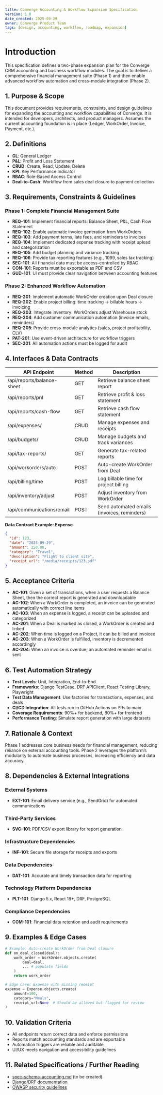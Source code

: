 ```yaml
---
title: Converge Accounting & Workflow Expansion Specification
version: 1.0
date_created: 2025-09-29
owner: Converge Product Team
tags: [design, accounting, workflow, roadmap, expansion]
---
```


# Introduction

This specification defines a two-phase expansion plan for the Converge CRM accounting and business workflow modules. The goal is to deliver a comprehensive financial management suite (Phase 1) and then enable advanced workflow automation and cross-module integration (Phase 2).

## 1. Purpose & Scope

This document provides requirements, constraints, and design guidelines for expanding the accounting and workflow capabilities of Converge. It is intended for developers, architects, and product managers. Assumes the current accounting foundation is in place (Ledger, WorkOrder, Invoice, Payment, etc.).

## 2. Definitions

- **GL**: General Ledger
- **P&L**: Profit and Loss Statement
- **CRUD**: Create, Read, Update, Delete
- **KPI**: Key Performance Indicator
- **RBAC**: Role-Based Access Control
- **Deal-to-Cash**: Workflow from sales deal closure to payment collection

## 3. Requirements, Constraints & Guidelines

### Phase 1: Complete Financial Management Suite
- **REQ-101**: Implement financial reports: Balance Sheet, P&L, Cash Flow Statement
- **REQ-102**: Enable automatic invoice generation from WorkOrders
- **REQ-103**: Add payment terms, late fees, and reminders to invoices
- **REQ-104**: Implement dedicated expense tracking with receipt upload and categorization
- **REQ-105**: Add budget planning and variance tracking
- **REQ-106**: Provide tax reporting features (e.g., 1099, sales tax tracking)
- **SEC-101**: All financial data must be access-controlled by RBAC
- **CON-101**: Reports must be exportable as PDF and CSV
- **GUD-101**: UI must provide clear navigation between accounting features

### Phase 2: Enhanced Workflow Automation
- **REQ-201**: Implement automatic WorkOrder creation upon Deal closure
- **REQ-202**: Enable project billing: time tracking → billable hours → invoicing
- **REQ-203**: Integrate inventory: WorkOrders adjust Warehouse stock
- **REQ-204**: Add customer communication automation (invoice emails, reminders)
- **REQ-205**: Provide cross-module analytics (sales, project profitability, CLV)
- **PAT-201**: Use event-driven architecture for workflow triggers
- **SEC-201**: All automation actions must be logged for audit

## 4. Interfaces & Data Contracts

| API Endpoint                | Method | Description                                 |
|----------------------------|--------|---------------------------------------------|
| /api/reports/balance-sheet | GET    | Retrieve balance sheet report               |
| /api/reports/pnl           | GET    | Retrieve profit & loss statement            |
| /api/reports/cash-flow     | GET    | Retrieve cash flow statement                |
| /api/expenses/             | CRUD   | Manage expenses and receipts                |
| /api/budgets/              | CRUD   | Manage budgets and track variances          |
| /api/tax-reports/          | GET    | Generate tax-related reports                |
| /api/workorders/auto       | POST   | Auto-create WorkOrder from Deal             |
| /api/billing/time          | POST   | Log billable time for project billing       |
| /api/inventory/adjust      | POST   | Adjust inventory from WorkOrder             |
| /api/communications/email  | POST   | Send automated emails (invoices, reminders) |

**Data Contract Example: Expense**
```json
{
  "id": 123,
  "date": "2025-09-29",
  "amount": 250.00,
  "category": "Travel",
  "description": "Flight to client site",
  "receipt_url": "/media/receipts/123.pdf"
}
```

## 5. Acceptance Criteria

- **AC-101**: Given a set of transactions, when a user requests a Balance Sheet, then the correct report is generated and downloadable
- **AC-102**: When a WorkOrder is completed, an invoice can be generated automatically with correct line items
- **AC-103**: When an expense is logged, a receipt can be uploaded and categorized
- **AC-201**: When a Deal is marked as closed, a WorkOrder is created and linked
- **AC-202**: When time is logged on a Project, it can be billed and invoiced
- **AC-203**: When a WorkOrder is fulfilled, inventory is decremented accordingly
- **AC-204**: When an invoice is overdue, an automated reminder email is sent

## 6. Test Automation Strategy

- **Test Levels**: Unit, Integration, End-to-End
- **Frameworks**: Django TestCase, DRF APIClient, React Testing Library, Playwright
- **Test Data Management**: Use factories for transactions, expenses, and deals
- **CI/CD Integration**: All tests run in GitHub Actions on PRs to main
- **Coverage Requirements**: 90%+ for backend, 80%+ for frontend
- **Performance Testing**: Simulate report generation with large datasets

## 7. Rationale & Context

Phase 1 addresses core business needs for financial management, reducing reliance on external accounting tools. Phase 2 leverages the platform’s modularity to automate business processes, increasing efficiency and data accuracy.

## 8. Dependencies & External Integrations

### External Systems
- **EXT-101**: Email delivery service (e.g., SendGrid) for automated communications

### Third-Party Services
- **SVC-101**: PDF/CSV export library for report generation

### Infrastructure Dependencies
- **INF-101**: Secure file storage for receipts and exports

### Data Dependencies
- **DAT-101**: Accurate and timely transaction data for reporting

### Technology Platform Dependencies
- **PLT-101**: Django 5.x, React 18+, DRF, PostgreSQL

### Compliance Dependencies
- **COM-101**: Financial data retention and audit requirements

## 9. Examples & Edge Cases

```python
# Example: Auto-create WorkOrder from Deal closure
def on_deal_closed(deal):
    work_order = WorkOrder.objects.create(
        deal=deal,
        ... # populate fields
    )
    return work_order

# Edge Case: Expense with missing receipt
expense = Expense.objects.create(
    amount=100,
    category="Meals",
    receipt_url=None  # Should be allowed but flagged for review
)
```

## 10. Validation Criteria

- All endpoints return correct data and enforce permissions
- Reports match accounting standards and are exportable
- Automation triggers are reliable and auditable
- UI/UX meets navigation and accessibility guidelines

## 11. Related Specifications / Further Reading

- [spec-schema-accounting.md](spec-schema-accounting.md) (to be created)
- [Django/DRF documentation](https://www.django-rest-framework.org/)
- [OWASP security guidelines](https://owasp.org/www-project-top-ten/)
